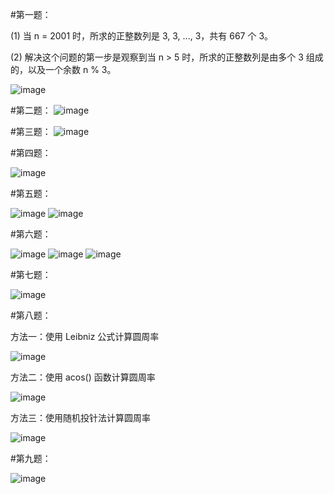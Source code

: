 #第一题：

(1) 当 n = 2001 时，所求的正整数列是 3, 3, ..., 3，共有 667 个 3。

(2) 解决这个问题的第一步是观察到当 n > 5 时，所求的正整数列是由多个 3 组成的，以及一个余数 n % 3。

![image](https://github.com/litterqi/Introduction-to-data-science-and-engineering/assets/123362884/56970516-a6ad-4546-afb1-06f92e1020b0)

#第二题：
![image](https://github.com/litterqi/Introduction-to-data-science-and-engineering/assets/123362884/4bca5fa9-ba0c-4f75-afd6-65009d3c3ce3)

#第三题：
![image](https://github.com/litterqi/Introduction-to-data-science-and-engineering/assets/123362884/386a169d-a7d7-4a8b-a680-9da796b87896)

#第四题：

![image](https://github.com/litterqi/Introduction-to-data-science-and-engineering/assets/123362884/416201f3-3594-4ecf-a192-60def425eb95)

#第五题：

![image](https://github.com/litterqi/Introduction-to-data-science-and-engineering/assets/123362884/d2b27197-e3be-4608-842e-9d0afff1fd06)
![image](https://github.com/litterqi/Introduction-to-data-science-and-engineering/assets/123362884/af8a5685-eca8-4bb9-80cc-9d4229b8569f)

#第六题：

![image](https://github.com/litterqi/Introduction-to-data-science-and-engineering/assets/123362884/c02fcc3a-7fcf-4f14-826d-5dc1e51c9a0c)
![image](https://github.com/litterqi/Introduction-to-data-science-and-engineering/assets/123362884/e2d63a7e-74c0-45f8-a3d0-6b9bff2e47c7)
![image](https://github.com/litterqi/Introduction-to-data-science-and-engineering/assets/123362884/50b8e098-955d-44f0-a20a-03b9be27790e)

#第七题：

![image](https://github.com/litterqi/Introduction-to-data-science-and-engineering/assets/123362884/e8b1bec7-ab17-4009-84e9-11afdca238bf)

#第八题：

方法一：使用 Leibniz 公式计算圆周率

![image](https://github.com/litterqi/Introduction-to-data-science-and-engineering/assets/123362884/6bc34c25-73d3-402e-90e8-4c229d48a281)

方法二：使用 acos() 函数计算圆周率

![image](https://github.com/litterqi/Introduction-to-data-science-and-engineering/assets/123362884/dd0b7f1d-57fb-43b5-9a4e-29d211718305)

方法三：使用随机投针法计算圆周率

![image](https://github.com/litterqi/Introduction-to-data-science-and-engineering/assets/123362884/78bb1423-91c9-4f6b-884a-3901f7eda70a)

#第九题：

![image](https://github.com/litterqi/Introduction-to-data-science-and-engineering/assets/123362884/fda96435-49a1-49c9-82e2-f31e73a56be3)
